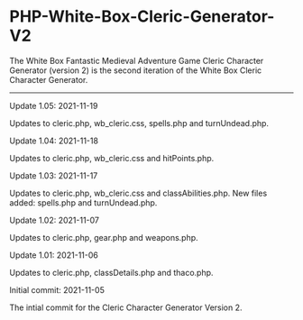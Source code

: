 # PHP-White-Box-Cleric-Generator-V2
The White Box Fantastic Medieval Adventure Game Cleric Character Generator (version 2) is the second iteration of the White Box Cleric Character Generator.


------------------





Update 1.05: 2021-11-19

Updates to cleric.php, wb_cleric.css, spells.php and turnUndead.php.  



Update 1.04: 2021-11-18

Updates to cleric.php, wb_cleric.css and hitPoints.php.  



Update 1.03: 2021-11-17

Updates to cleric.php, wb_cleric.css and classAbilities.php.  New files added: spells.php and turnUndead.php.



Update 1.02: 2021-11-07

Updates to cleric.php, gear.php and weapons.php.


Update 1.01: 2021-11-06

Updates to cleric.php, classDetails.php and thaco.php.



Initial commit: 2021-11-05

The intial commit for the Cleric Character Generator Version 2.
